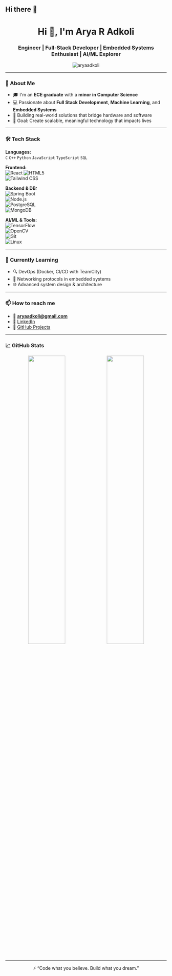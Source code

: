 ## Hi there 👋

<h1 align="center">Hi 👋, I'm Arya R Adkoli</h1>
<h3 align="center">Engineer | Full-Stack Developer | Embedded Systems Enthusiast | AI/ML Explorer</h3>

<p align="center">
  <img src="https://komarev.com/ghpvc/?username=aryaadkoli&label=Profile%20views&color=0e75b6&style=flat" alt="aryaadkoli" />
</p>

---

### 🧠 About Me

- 🎓 I'm an **ECE graduate** with a **minor in Computer Science**
- 💻 Passionate about **Full Stack Development**, **Machine Learning**, and **Embedded Systems**
- 🚀 Building real-world solutions that bridge hardware and software  
- 🎯 Goal: Create scalable, meaningful technology that impacts lives

---

### 🛠 Tech Stack

**Languages:**  
`C` `C++` `Python` `JavaScript` `TypeScript` `SQL`

**Frontend:**  
![React](https://img.shields.io/badge/-React-black?style=flat-square&logo=react) 
![HTML5](https://img.shields.io/badge/-HTML5-E34F26?style=flat-square&logo=html5&logoColor=white)  
![Tailwind CSS](https://img.shields.io/badge/-TailwindCSS-06B6D4?style=flat-square&logo=tailwind-css)

**Backend & DB:**  
![Spring Boot](https://img.shields.io/badge/-SpringBoot-6DB33F?style=flat-square&logo=spring-boot)  
![Node.js](https://img.shields.io/badge/-Node.js-339933?style=flat-square&logo=node.js&logoColor=white)  
![PostgreSQL](https://img.shields.io/badge/-PostgreSQL-336791?style=flat-square&logo=postgresql&logoColor=white)  
![MongoDB](https://img.shields.io/badge/-MongoDB-47A248?style=flat-square&logo=mongodb&logoColor=white)

**AI/ML & Tools:**  
![TensorFlow](https://img.shields.io/badge/-TensorFlow-FF6F00?style=flat-square&logo=tensorflow&logoColor=white)  
![OpenCV](https://img.shields.io/badge/-OpenCV-5C3EE8?style=flat-square&logo=opencv&logoColor=white)  
![Git](https://img.shields.io/badge/-Git-F05032?style=flat-square&logo=git&logoColor=white)  
![Linux](https://img.shields.io/badge/-Linux-FCC624?style=flat-square&logo=linux&logoColor=black)

---

### 🌱 Currently Learning

- 🔍 DevOps (Docker, CI/CD with TeamCity)  
- 🛜 Networking protocols in embedded systems  
- 🌐 Advanced system design & architecture

---

### 📫 How to reach me

- 📧 **aryaadkoli@gmail.com**  
- 💼 [LinkedIn](https://www.linkedin.com/in/aryaadkoli)  
- 🧠 [GitHub Projects](https://github.com/Aryaadkoli?tab=repositories)

---

### 📈 GitHub Stats

<p align="center">
  <img width="48%" src="https://github-readme-stats.vercel.app/api?username=aryaadkoli&show_icons=true&theme=radical" />
  <img width="48%" src="https://github-readme-streak-stats.herokuapp.com/?user=aryaadkoli&theme=radical" />
</p>

---

<p align="center">⚡ “Code what you believe. Build what you dream.”</p>


<!--
**Aryaadkoli/Aryaadkoli** is a ✨ _special_ ✨ repository because its `README.md` (this file) appears on your GitHub profile.

Here are some ideas to get you started:

- 🔭 I’m currently working on ...
- 🌱 I’m currently learning ...
- 👯 I’m looking to collaborate on ...
- 🤔 I’m looking for help with ...
- 💬 Ask me about ...
- 📫 How to reach me: ...
- 😄 Pronouns: ...
- ⚡ Fun fact: ...
-->
